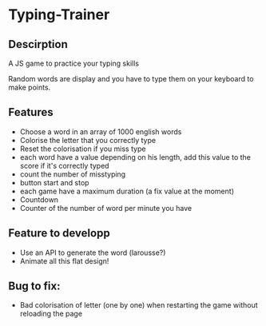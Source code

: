 # Typing-Trainer

## Descirption

A JS game to practice your typing skills

Random words are display and you have to type them on your keyboard to make points.


## Features

* Choose a word in an array of 1000 english words
* Colorise the letter that you correctly type
* Reset the colorisation if you miss type
* each word have a value depending on his length, add this value to the score if it's correctly typed
* count the number of misstyping
* button start and stop
* each game have a maximum duration (a fix value at the moment)
* Countdown
* Counter of the number of word per minute you have


## Feature to developp

* Use an API to generate the word (larousse?)
* Animate all this flat design!


## Bug to fix:

* Bad colorisation of letter (one by one) when restarting the game without reloading the page